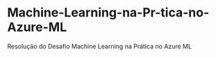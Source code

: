 # Machine-Learning-na-Pr-tica-no-Azure-ML
Resolução do Desafio Machine Learning na Prática no Azure ML

